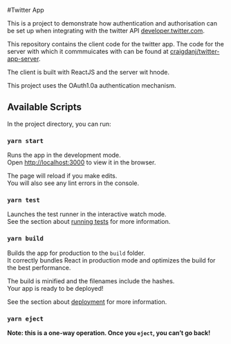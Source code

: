 #Twitter App

This is a project to demonstrate how authentication and authorisation can be set up when integrating with the twitter API [developer.twitter.com](https://developer.twitter.com/en).

This repository contains the client code for the twitter app. The code for the server with which it commmuicates with can be found at [craigdanj/twitter-app-server](https://github.com/craigdanj/twitter-app-server).

The client is built with ReactJS and the server wit hnode.

This project uses the OAuth1.0a authentication mechanism.


## Available Scripts

In the project directory, you can run:

### `yarn start`

Runs the app in the development mode.<br />
Open [http://localhost:3000](http://localhost:3000) to view it in the browser.

The page will reload if you make edits.<br />
You will also see any lint errors in the console.

### `yarn test`

Launches the test runner in the interactive watch mode.<br />
See the section about [running tests](https://facebook.github.io/create-react-app/docs/running-tests) for more information.

### `yarn build`

Builds the app for production to the `build` folder.<br />
It correctly bundles React in production mode and optimizes the build for the best performance.

The build is minified and the filenames include the hashes.<br />
Your app is ready to be deployed!

See the section about [deployment](https://facebook.github.io/create-react-app/docs/deployment) for more information.

### `yarn eject`

**Note: this is a one-way operation. Once you `eject`, you can’t go back!**


